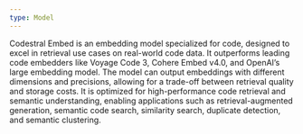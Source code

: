```yaml
---
type: Model
---
```


Codestral Embed is an embedding model specialized for code, designed to excel in retrieval use cases on real-world code data. It outperforms leading code embedders like Voyage Code 3, Cohere Embed v4.0, and OpenAI’s large embedding model. The model can output embeddings with different dimensions and precisions, allowing for a trade-off between retrieval quality and storage costs. It is optimized for high-performance code retrieval and semantic understanding, enabling applications such as retrieval-augmented generation, semantic code search, similarity search, duplicate detection, and semantic clustering.